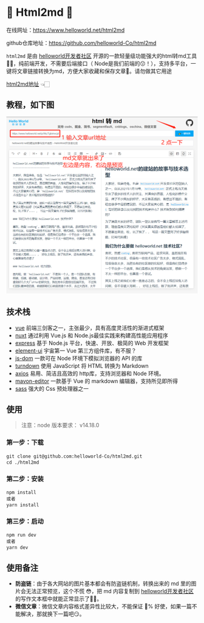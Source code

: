 # 🎉 Html2md 🥳



在线网址：https://www.helloworld.net/html2md

github仓库地址：https://github.com/helloworld-Co/html2md



`html2md` 是由 [helloworld开发者社区](https://www.helloworld.net/) 开源的一款轻量级功能强大的html转md工具💪🏻，纯前端开发，不需要后端接口（ Node是我们前端的😗！），支持多平台，一键将文章链接转换为md，方便大家收藏和保存文章🤪。请勿做其它用途

[html2md地址](https://www.helloworld.net/html2md) 👈🏻

## 教程，如下图

[![html2md教程](./images/demo.png)](https://github.com/helloworld-Co/html2md/blob/main/demo.png)



## 技术栈

- [vue](https://cn.vuejs.org/) 前端三剑客之一，主张最少，具有高度灵活性的渐进式框架
- [nuxt](https://zh.nuxtjs.org/) 通过利用 Vue.js 和 Node.js最佳实践来构建高性能应用程序
- [express](https://www.expressjs.com.cn/) 基于 Node.js 平台，快速、开放、极简的 Web 开发框架
- [element-ui](https://element.eleme.cn/#/zh-CN) 宇宙第一 Vue 第三方组件库，有不服？
- [js-dom](https://github.com/jsdom/jsdom) 一款可在 Node 环境下模拟浏览器的 API 的库
- [turndown](https://github.com/domchristie/turndown) 使用 JavaScript 将 HTML 转换为 Markdown
- [axios](http://www.axios-js.com/) 易用、简洁且高效的 http库，支持浏览器和 Node 环境。
- [mavon-editor](https://github.com/hinesboy/mavonEditor) 一款基于 Vue 的 markdown 编辑器，支持所见即所得
- [sass](https://www.sass.hk/) 强大的 Css 预处理器之一

## 使用

> 注意：node 版本要求： v14.18.0

### 第一步：下载

```
git clone git@github.com:helloworld-Co/html2md.git
cd ./html2md
```

### 第二步：安装

```
npm install
或者
yarn install
```

### 第三步：启动

```
npm run dev
或者
yarn dev
```

## 使用备注

- **防盗链**：由于各大网站的图片基本都会有防盗链机制，转换出来的 md 里的图片会无法正常预览，这个不慌 😳，把 md 内容复制到 [helloworld开发者社区](https://www.helloworld.net/) 的写作文本框中就能正常显示了👌🏻。
- **微信文章**：微信文章内容格式差异性比较大，不能保证 💯% 好使，如果一篇不能解决，那就换下一篇吧😏。